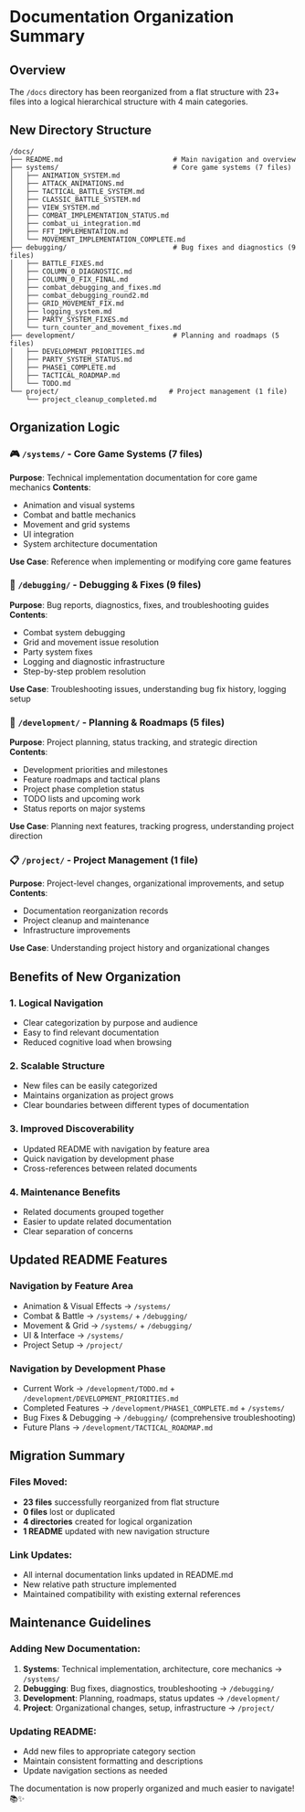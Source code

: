 # Documentation Organization Summary

## Overview
The `/docs` directory has been reorganized from a flat structure with 23+ files into a logical hierarchical structure with 4 main categories.

## New Directory Structure

```
/docs/
├── README.md                           # Main navigation and overview
├── systems/                            # Core game systems (7 files)
│   ├── ANIMATION_SYSTEM.md
│   ├── ATTACK_ANIMATIONS.md
│   ├── TACTICAL_BATTLE_SYSTEM.md
│   ├── CLASSIC_BATTLE_SYSTEM.md
│   ├── VIEW_SYSTEM.md
│   ├── COMBAT_IMPLEMENTATION_STATUS.md
│   ├── combat_ui_integration.md
│   ├── FFT_IMPLEMENTATION.md
│   └── MOVEMENT_IMPLEMENTATION_COMPLETE.md
├── debugging/                          # Bug fixes and diagnostics (9 files)
│   ├── BATTLE_FIXES.md
│   ├── COLUMN_0_DIAGNOSTIC.md
│   ├── COLUMN_0_FIX_FINAL.md
│   ├── combat_debugging_and_fixes.md
│   ├── combat_debugging_round2.md
│   ├── GRID_MOVEMENT_FIX.md
│   ├── logging_system.md
│   ├── PARTY_SYSTEM_FIXES.md
│   └── turn_counter_and_movement_fixes.md
├── development/                        # Planning and roadmaps (5 files)
│   ├── DEVELOPMENT_PRIORITIES.md
│   ├── PARTY_SYSTEM_STATUS.md
│   ├── PHASE1_COMPLETE.md
│   ├── TACTICAL_ROADMAP.md
│   └── TODO.md
└── project/                           # Project management (1 file)
    └── project_cleanup_completed.md
```

## Organization Logic

### 🎮 `/systems/` - Core Game Systems (7 files)
**Purpose**: Technical implementation documentation for core game mechanics
**Contents**:
- Animation and visual systems
- Combat and battle mechanics  
- Movement and grid systems
- UI integration
- System architecture documentation

**Use Case**: Reference when implementing or modifying core game features

### 🐛 `/debugging/` - Debugging & Fixes (9 files)  
**Purpose**: Bug reports, diagnostics, fixes, and troubleshooting guides
**Contents**:
- Combat system debugging
- Grid and movement issue resolution
- Party system fixes
- Logging and diagnostic infrastructure
- Step-by-step problem resolution

**Use Case**: Troubleshooting issues, understanding bug fix history, logging setup

### 🚀 `/development/` - Planning & Roadmaps (5 files)
**Purpose**: Project planning, status tracking, and strategic direction
**Contents**:
- Development priorities and milestones
- Feature roadmaps and tactical plans
- Project phase completion status
- TODO lists and upcoming work
- Status reports on major systems

**Use Case**: Planning next features, tracking progress, understanding project direction

### 📋 `/project/` - Project Management (1 file)
**Purpose**: Project-level changes, organizational improvements, and setup
**Contents**:
- Documentation reorganization records
- Project cleanup and maintenance
- Infrastructure improvements

**Use Case**: Understanding project history and organizational changes

## Benefits of New Organization

### 1. **Logical Navigation**
- Clear categorization by purpose and audience
- Easy to find relevant documentation
- Reduced cognitive load when browsing

### 2. **Scalable Structure** 
- New files can be easily categorized
- Maintains organization as project grows
- Clear boundaries between different types of documentation

### 3. **Improved Discoverability**
- Updated README with navigation by feature area
- Quick navigation by development phase
- Cross-references between related documents

### 4. **Maintenance Benefits**
- Related documents grouped together
- Easier to update related documentation
- Clear separation of concerns

## Updated README Features

### Navigation by Feature Area
- Animation & Visual Effects → `/systems/`
- Combat & Battle → `/systems/` + `/debugging/`
- Movement & Grid → `/systems/` + `/debugging/`
- UI & Interface → `/systems/`
- Project Setup → `/project/`

### Navigation by Development Phase  
- Current Work → `/development/TODO.md` + `/development/DEVELOPMENT_PRIORITIES.md`
- Completed Features → `/development/PHASE1_COMPLETE.md` + `/systems/`
- Bug Fixes & Debugging → `/debugging/` (comprehensive troubleshooting)
- Future Plans → `/development/TACTICAL_ROADMAP.md`

## Migration Summary

### Files Moved:
- **23 files** successfully reorganized from flat structure
- **0 files** lost or duplicated  
- **4 directories** created for logical organization
- **1 README** updated with new navigation structure

### Link Updates:
- All internal documentation links updated in README.md
- New relative path structure implemented
- Maintained compatibility with existing external references

## Maintenance Guidelines

### Adding New Documentation:
1. **Systems**: Technical implementation, architecture, core mechanics → `/systems/`
2. **Debugging**: Bug fixes, diagnostics, troubleshooting → `/debugging/`
3. **Development**: Planning, roadmaps, status updates → `/development/`  
4. **Project**: Organizational changes, setup, infrastructure → `/project/`

### Updating README:
- Add new files to appropriate category section
- Maintain consistent formatting and descriptions
- Update navigation sections as needed

The documentation is now properly organized and much easier to navigate! 📚✨